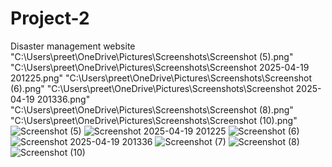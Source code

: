 # Project-2
Disaster management website
"C:\Users\preet\OneDrive\Pictures\Screenshots\Screenshot (5).png"
"C:\Users\preet\OneDrive\Pictures\Screenshots\Screenshot 2025-04-19 201225.png" 
"C:\Users\preet\OneDrive\Pictures\Screenshots\Screenshot (6).png" 
"C:\Users\preet\OneDrive\Pictures\Screenshots\Screenshot 2025-04-19 201336.png"
"C:\Users\preet\OneDrive\Pictures\Screenshots\Screenshot (8).png"
"C:\Users\preet\OneDrive\Pictures\Screenshots\Screenshot (10).png"
![Screenshot (5)](https://github.com/user-attachments/assets/7ba1e90c-289e-4068-b5fc-8f2e34a8e557) 
![Screenshot 2025-04-19 201225](https://github.com/user-attachments/assets/9b926cfc-03ef-4885-98ba-73da180ea790)
![Screenshot (6)](https://github.com/user-attachments/assets/207ee300-f92e-4b30-9bac-b4a33b9bda98) 
![Screenshot 2025-04-19 201336](https://github.com/user-attachments/assets/4f1121f8-f5ec-478d-a0a3-b773e338a6e8)
![Screenshot (7)](https://github.com/user-attachments/assets/3c064674-361f-4301-8c09-3768eb2cf81f)
![Screenshot (8)](https://github.com/user-attachments/assets/396c0958-318f-485f-b596-abff6ebec796) 
![Screenshot (10)](https://github.com/user-attachments/assets/4e6bbb61-fea2-4eaf-9e11-a813babe0872)
